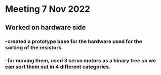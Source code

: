 # Meeting 7 Nov 2022

## Worked on hardware side
### -created a prototype base for the hardware used for the sorting of the resistors.
### -for moving them, used 3 servo motors as a binary tree so we can sort them out in 4 different categories.
